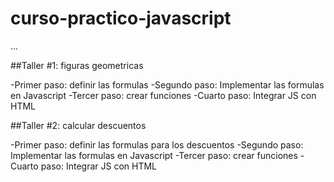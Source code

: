 # curso-practico-javascript

...

##Taller #1: figuras geometricas

-Primer paso: definir las formulas
-Segundo paso: Implementar las formulas en Javascript
-Tercer paso: crear funciones
-Cuarto paso: Integrar JS con HTML

##Taller #2: calcular descuentos

-Primer paso: definir las formulas para los descuentos
-Segundo paso: Implementar las formulas en Javascript
-Tercer paso: crear funciones
-Cuarto paso: Integrar JS con HTML